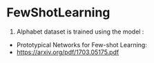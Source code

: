 # FewShotLearning

1. Alphabet dataset is trained using the model :
- Prototypical Networks for Few-shot Learning:
- https://arxiv.org/pdf/1703.05175.pdf

